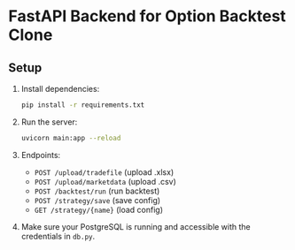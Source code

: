 # FastAPI Backend for Option Backtest Clone

## Setup

1. Install dependencies:
   ```bash
   pip install -r requirements.txt
   ```

2. Run the server:
   ```bash
   uvicorn main:app --reload
   ```

3. Endpoints:
   - `POST /upload/tradefile` (upload .xlsx)
   - `POST /upload/marketdata` (upload .csv)
   - `POST /backtest/run` (run backtest)
   - `POST /strategy/save` (save config)
   - `GET /strategy/{name}` (load config)

4. Make sure your PostgreSQL is running and accessible with the credentials in `db.py`. 